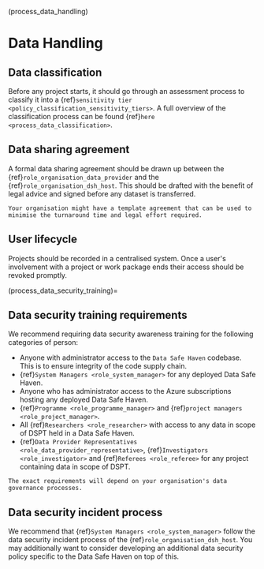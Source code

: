 (process_data_handling)

# Data Handling

## Data classification

Before any project starts, it should go through an assessment process to classify it into a {ref}`sensitivity tier <policy_classification_sensitivity_tiers>`.
A full overview of the classification process can be found {ref}`here <process_data_classification>`.

## Data sharing agreement

A formal data sharing agreement should be drawn up between the {ref}`role_organisation_data_provider` and the {ref}`role_organisation_dsh_host`.
This should be drafted with the benefit of legal advice and signed before any dataset is transferred.

```{hint}
Your organisation might have a template agreement that can be used to minimise the turnaround time and legal effort required.
```

## User lifecycle

Projects should be recorded in a centralised system.
Once a user's involvement with a project or work package ends their access should be revoked promptly.

(process_data_security_training)=

## Data security training requirements

We recommend requiring data security awareness training for the following categories of person:

- Anyone with administrator access to the `Data Safe Haven` codebase. This is to ensure integrity of the code supply chain.
- {ref}`System Managers <role_system_manager>` for any deployed Data Safe Haven.
- Anyone who has administrator access to the Azure subscriptions hosting any deployed Data Safe Haven.
- {ref}`Programme <role_programme_manager>` and {ref}`project managers <role_project_manager>`.
- All {ref}`Researchers <role_researcher>` with access to any data in scope of DSPT held in a Data Safe Haven.
- {ref}`Data Provider Representatives <role_data_provider_representative>`, {ref}`Investigators <role_investigator>` and {ref}`Referees <role_referee>` for any project containing data in scope of DSPT.

```{hint}
The exact requirements will depend on your organisation's data governance processes.
```

## Data security incident process

We recommend that {ref}`System Managers <role_system_manager>` follow the data security incident process of the {ref}`role_organisation_dsh_host`.
You may additionally want to consider developing an additional data security policy specific to the Data Safe Haven on top of this.
